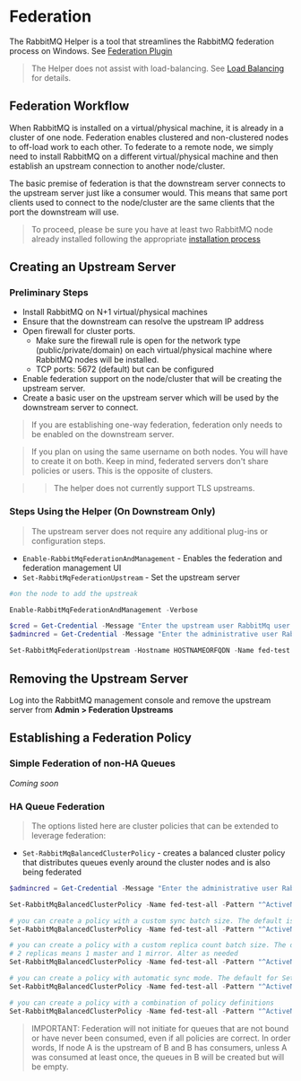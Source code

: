 # Federation

The RabbitMQ Helper is a tool that streamlines the RabbitMQ federation process on Windows. See [Federation Plugin](https://www.rabbitmq.com/federation.html)

> The Helper does not assist with load-balancing. See [Load Balancing](../loadbalancing.md) for details.

## Federation Workflow

When RabbitMQ is installed on a virtual/physical machine, it is already in a cluster of one node. Federation enables clustered and non-clustered nodes to off-load work to each other. To federate to a remote node, we simply need to install RabbitMQ on a different virtual/physical machine and then establish an upstream connection to another node/cluster. 

The basic premise of federation is that the downstream server connects to the upstream server just like a consumer would. This means that same port clients used to connect to the node/cluster are the same clients that the port the downstream will use.

> To proceed, please be sure you have at least two RabbitMQ node already installed following the appropriate [installation process](../installation/README.md)

## Creating an Upstream Server

### Preliminary Steps
* Install RabbitMQ on N+1 virtual/physical machines
* Ensure that the downstream can resolve the upstream IP address
* Open firewall for cluster ports. 
    * Make sure the firewall rule is open for the network type (public/private/domain) on each virtual/physical machine where RabbitMQ nodes will be installed.
    * TCP ports: 5672 (default) but can be configured
* Enable federation support on the node/cluster that will be creating the upstream server.
* Create a basic user on the upstream server which will be used by the downstream server to connect.

> If you are establishing one-way federation, federation only needs to be enabled on the downstream server.

> If you plan on using the same username on both nodes. You will have to create it on both. Keep in mind, federated servers don't share policies or users. This is the opposite of clusters.

>> The helper does not currently support TLS upstreams.



### Steps Using the Helper (On Downstream Only)

> The upstream server does not require any additional plug-ins or configuration steps.

* ```Enable-RabbitMqFederationAndManagement``` - Enables the federation and federation management UI 
* ```Set-RabbitMqFederationUpstream``` - Set the upstream server

```powershell
#on the node to add the upstreak

Enable-RabbitMqFederationAndManagement -Verbose

$cred = Get-Credential -Message "Enter the upstream user RabbitMq user username and password";
$admincred = Get-Credential -Message "Enter the administrative user RabbitMq user username and password";

Set-RabbitMqFederationUpstream -Hostname HOSTNAMEORFQDN -Name fed-test -Credential $cred -AdminCredential $admincred -FirewallConfigured -Verbose
```

## Removing the Upstream Server

Log into the RabbitMQ management console and remove the upstream server from **Admin > Federation Upstreams**

## Establishing a Federation Policy

### Simple Federation of non-HA Queues

*Coming soon*

### HA Queue Federation

> The options listed here are cluster policies that can be extended to leverage federation:

* ```Set-RabbitMqBalancedClusterPolicy``` - creates a balanced cluster policy that distributes queues evenly around the cluster nodes and is also being federated

```powershell
$admincred = Get-Credential -Message "Enter the administrative user RabbitMq user username and password";

Set-RabbitMqBalancedClusterPolicy -Name fed-test-all -Pattern "^ActiveNonSslRabbitMq\:.*" -AdminCredential $admincred -IncludeInFederation

# you can create a policy with a custom sync batch size. The default is 400 for Set-RabbitMqBalancedClusterPolicy because Thycotic products have a worst case scenario size for messages to be at 256KB. When a sync message is generated 256*400 = 100MB. Larger sync message can cause fragementation if there is latency or network connection drops between cluster node. Alter as needed
Set-RabbitMqBalancedClusterPolicy -Name fed-test-all -Pattern "^ActiveNonSslRabbitMq:" -AdminCredential $admincred -SyncBatchSize 100 -IncludeInFederation

# you can create a policy with a custom replica count batch size. The default is 2 for Set-RabbitMqBalancedClusterPolicy because anything higher puts strain on the cluster. 
# 2 replicas means 1 master and 1 mirror. Alter as needed
Set-RabbitMqBalancedClusterPolicy -Name fed-test-all -Pattern "^ActiveNonSslRabbitMq:" -AdminCredential $admincred -QueueReplicaCount 3 -IncludeInFederation

# you can create a policy with automatic sync mode. The default for Set-RabbitMqBalancedClusterPolicy is manual to avoid forcing a queue to automatically synchronize when a new mirror joins.
Set-RabbitMqBalancedClusterPolicy -Name fed-test-all -Pattern "^ActiveNonSslRabbitMq:" -AdminCredential $admincred -AutomaticSyncMode -IncludeInFederation

# you can create a policy with a combination of policy definitions
Set-RabbitMqBalancedClusterPolicy -Name fed-test-all -Pattern "^ActiveNonSslRabbitMq:" -AdminCredential $admincred -SyncBatchSize 100 -QueueReplicaCount 3 -AutomaticSyncMode -IncludeInFederation

```

> IMPORTANT: Federation will not initiate for queues that are not bound or have never been consumed, even if all policies are correct. In order words, If node A is the upstream of B and B has consumers, unless A was consumed at least once, the queues in B will be created but will be empty.
